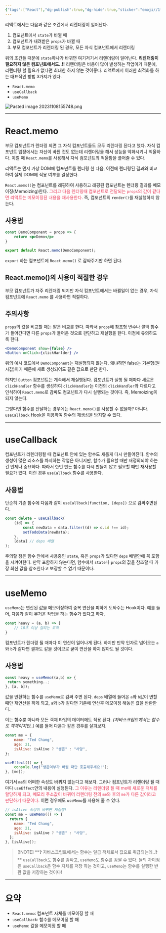 ```yaml
---
{"tags":["React"],"dg-publish":true,"dg-hide":true,"sticker":"emoji//1f61d","permalink":"/front-end/react/react-memoization-3/","hide":true,"dgPassFrontmatter":true,"noteIcon":""}
---
```


리액트에서는 다음과 같은 조건에서 리렌더링이 일어난다.
1. 컴포넌트에서 `state`가 바뀔 때
2. 컴포넌트가 내려받은 `props`가 바뀔 때
3. 부모 컴포넌트가 리렌더링 된 경우, 모든 자식 컴포넌트에서 리렌더링

위의 조건들 때문에 `state`하나가 바뀌면 여기저기서 리렌더링이 일어난다. **리렌더링이 필요하지 않은 컴포넌트에서도..!!**
리렌더링은 비용이 많이 발생하는 작업이기 때문에, 리렌더링 할 필요가 없다면 최대한 하지 않는 것이좋다. 리액트에서 이러한 최적화를 하는 대표적인 방법 3가지가 있다.
- `React.memo`
- `useCallback`
- `useMemo`

![Pasted image 20231108155748.png](/img/user/Pasted%20image%2020231108155748.png)

---
# React.memo
부모 컴포넌트가 렌더링 되면 그 자식 컴포넌트들도 모두 리렌더링 된다고 했다.
자식 컴포넌트 입장에서는 자신이 바뀐 것도 없는데 리렌더링을 해서 성능을 악화시키니 억울하다.
이럴 때 `React.memo`를 사용해서 자식 컴포넌트의 억울함을 풀어줄 수 있다.

리액트는 먼저 가상 DOM에 컴포넌트를 렌더링 한 다음, 이전에 렌더링된 결과와 비교하여 실제 DOM에 적용 여부를 결정한다.

`React.memo()`는 컴포넌트를 래핑하여 사용하고 래핑된 컴포넌트는 렌더링 결과를 메모이징(Memoizing)한다. <span style='color:#eb3b5a'>그리고 다음 렌더링때 컴포넌트로 전달되는 `props`의 값이 같다면 리액트는 메모이징된 내용을 재사용한다. </span>즉, 컴포넌트의 `render()`를 재실행하지 않는다.

## 사용법
```jsx
const DemoComponent = props => {
	return <p>Demo</p>
}

export default React.memo(DemoComponent);
```
`export` 하는 컴포넌트에 `React.memo()` 로 감싸주기만 하면 된다.

## React.memo()의 사용이 적절한 경우
부모 컴포넌트가 자주 리렌더링 되지만 자식 컴포넌트에서는 바뀔일이 없는 경우, 자식 컴포넌트에 `React.memo` 를 사용하면 적절하다.

## 주의사항
`props`의 값을 비교할 때는 얕은 비교를 한다. 따라서 `props`에 참조형 변수나 콜백 함수가 들어간다면 다른 `props`가 들어온 것으로 판단하고 재실행을 한다. 이점에 유의하도록 한다.

```jsx
<DemoComponent show={false} />
<Button onClick={clickHanlder} />
```

위의 예시 코드에서 `DemoComponent`는 재실행되지 않는다. 왜냐하면 false는 기본형(원시값)이기 때문에 새로 생성되어도 같은 값으로 판단 한다.

하지만 `Button` 컴포넌트는 계속해서 재실행된다. 컴포넌트가 실행 될 때마다 새로운 `clickHandler` 함수를 생성하여 `clickHandler`는 이전의 `clickHandler`와 다르다고 인식하여 `React.memo`로 감싸도 컴포넌트가 다시 실행되는 것이다. 즉, Memoizing이 되지 않는다.

그렇다면 함수를 전달하는 경우에는 `React.memo()`를 사용할 수 없을까? 아니다. `useCallback` Hook을 이용하여 함수의 재생성을 방지할 수 있다.

---
# useCallback
컴포넌트가 리렌더링될 때 컴포넌트 안에 있는 함수도 새롭게 다시 만들어진다. 함수의 생성이 많은 리소스를 차지하는 작업은 아니지만, 함수가 필요할 때만 재정의되야 하는건 언제나 중요하다.
따라서 한번 만든 함수를 다시 만들지 않고 필요할 때만 재사용할 필요가 있다. 이런 경우 `useCallback` 함수를 사용한다.

## 사용법
단순히 기존 함수에 다음과 같이 `useCallback(function, [deps])` 으로 감싸주면된다.

```jsx
const delete = useCallback(
    (id) => {
        const newData = data.filter((d) => d.id !== id);
        setTodoData(newData);
    },
    [data] // deps 배열
);
```
주의할 점은 함수 안에서 사용중인 `state`, 혹은 `props`가 있다면 `deps` 배열안에 꼭 포함을 시켜야한다. 만약 포함하지 않는다면, 함수에서 `state`나 `props`의 값을 참조할 때 가장 최신 값을 참조한다고 보장할 수 없기 때문이다.

---
# useMemo
`useMemo`는 연산된 값을 메모이징하여 중복 연산을 피하게 도와주는 Hook이다. 예를 들어, 다음과 같이 무거운 작업을 하는 함수가 있다고 하자.

```jsx
const heavy = (a, b) => {
	// 10초 이상 걸리는 로직
}
```

컴포넌트가 렌더링 될 때마다 이 연산이 일어나게 된다. 하지만 만약 인자로 넘어오는 `a`와 `b`가 같다면 결과도 같을 것이므로 굳이 연산을 하지 않아도 될 것이다.

## 사용법
```jsx
const heavy = useMemo((a,b) => {
 return something..;
}, [a, b]);
```
값을 반환하는 함수를 `useMemo`로 감싸 주면 된다. `deps` 배열에 들어온 `a`와 `b`값이 변할 때만 재연산을 하게 되고, `a`와 `b`가 같다면 기존에 연산후 메모이징 해놓은 값을 반환한다.

이는 함수뿐 아니라 모든 객체 타입의 데이터에도 적용 된다. *(자바스크립트에서는 함수도 객체이지만..)*
예를 들어 다음과 같은 경우를 살펴보자.

```jsx
const me = {
	name: "Ted Chang",
	age: 21,
	isAlive: isAlive ? "생존" : "사망",
};

useEffect(() => {
	console.log("생존여부가 바뀔 때만 호출해주세요!");
}, [me]);
```
여기서 `me`의 어떠한 속성도 바뀌지 않는다고 해보자. 그러나 컴포넌트가 리렌더링 될 때마다 `useEffect`안의 내용이 실행된다. <span style='color:#eb3b5a'>그 이유는 리렌더링 될 때 me에 새로운 객체를 할당하게 되고, 메모리 주소값이 바뀌어 리렌더링 전의 `me`와 후의 `me`가 다른 값이라고 판단하기 때문이다.</span>
이런 경우에도 `useMemo`를 사용해 줄 수 있다.

```jsx
// isAlive 속성이 바뀌면 재실행!
const me = useMemo(() => {
  return {
    name: "Ted Chang",
    age: 21,
    isAlive: isAlive ? "생존" : "사망",
  };
}, [isAlive]);
```


> [!NOTE] **❓ 자바스크립트에서는 함수는 일급 객체로서 값으로 취급되는데..❓ **
> `useCallback`도 함수를 감싸고, `useMemo`도 함수를 감쌀 수 있다. 둘의 차이점은
> `useCallback`은 함수 자체를 저장 하는 것이고, `useMemo`는 함수를 실행한 반환 값을 저장하는 것이다!

---

# 요약
- `React.memo`: 컴포넌트 자체를 메모이징 할 때
- `useCallback`: 함수를 메모이징 할 때
- `useMemo`: 값을 메모이징 할 때
